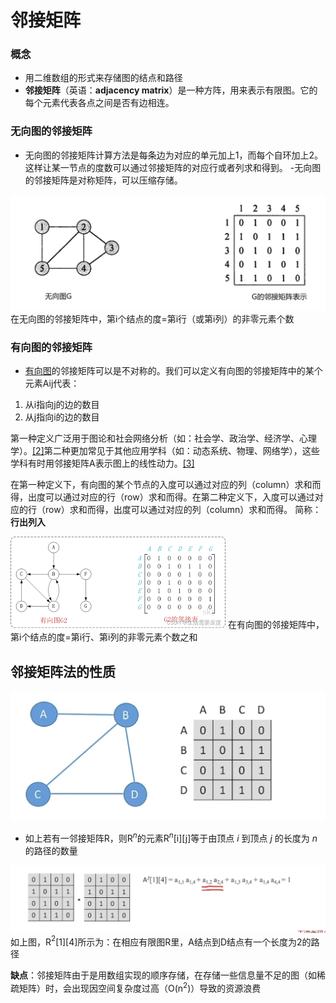 


# 邻接矩阵

### 概念
- 用二维数组的形式来存储图的结点和路径
- **邻接矩阵**（英语：**adjacency matrix**）是一种方阵，用来表示有限图。它的每个元素代表各点之间是否有边相连。

### 无向图的邻接矩阵
- 无向图的邻接矩阵计算方法是每条边为对应的单元加上1，而每个自环加上2。这样让某一节点的度数可以通过邻接矩阵的对应行或者列求和得到。
-无向图的邻接矩阵是对称矩阵，可以压缩存储。 

![输入图片说明](/imgs/2025-07-03/PxhOPcQXAnnsl0HI.png) 
在无向图的邻接矩阵中，第i个结点的度=第i行（或第i列）的非零元素个数

### 有向图的邻接矩阵
- [有向图](https://zh.wikipedia.org/wiki/%E6%9C%89%E5%90%91%E5%9B%BE "有向图")的邻接矩阵可以是不对称的。我们可以定义有向图的邻接矩阵中的某个元素Aij代表：

1.  从i指向j的边的数目
2.  从j指向i的边的数目

第一种定义广泛用于图论和社会网络分析（如：社会学、政治学、经济学、心理学）。[[2]](https://zh.wikipedia.org/wiki/%E9%82%BB%E6%8E%A5%E7%9F%A9%E9%98%B5#cite_note-2)第二种更加常见于其他应用学科（如：动态系统、物理、网络学），这些学科有时用邻接矩阵A表示图上的线性动力。[[3]](https://zh.wikipedia.org/wiki/%E9%82%BB%E6%8E%A5%E7%9F%A9%E9%98%B5#cite_note-3)

  
在第一种定义下，有向图的某个节点的入度可以通过对应的列（column）求和而得，出度可以通过对应的行（row）求和而得。在第二种定义下，入度可以通过对应的行（row）求和而得，出度可以通过对应的列（column）求和而得。
简称：**行出列入**

![输入图片说明](/imgs/2025-07-03/ColoC46RVB7Z9N6A.png)
在有向图的邻接矩阵中，第i个结点的度=第i行、第i列的非零元素个数之和

## 邻接矩阵法的性质
![输入图片说明](/imgs/2025-07-03/i4VEipJFtLDgm6RX.jpeg)
- 如上若有一邻接矩阵R，则R$^n$的元素R$^n$[i][j]等于由顶点 _i_ 到顶点 _j_ 的长度为 _n_ 的路径的数量

![输入图片说明](/imgs/2025-07-03/l0S1qSIlkvlke1RP.jpeg)
如上图，R$^2$[1][4]所示为：在相应有限图R里，A结点到D结点有一个长度为2的路径

**缺点**：邻接矩阵由于是用数组实现的顺序存储，在存储一些信息量不足的图（如稀疏矩阵）时，会出现因空间复杂度过高（O(n$^2$)）导致的资源浪费
 


<!--stackedit_data:
eyJoaXN0b3J5IjpbMjc1NjIzMzYyLC0xMTQ0ODQ2ODcwLC03ND
Q0NjQ5MjgsLTExNDc2NzA2NF19
-->